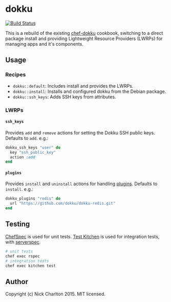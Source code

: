 # dokku

[![Build Status](https://travis-ci.org/nickcharlton/dokku-cookbook.svg?branch=master)](https://travis-ci.org/nickcharlton/dokku-cookbook)

This is a rebuild of the existing [chef-dokku][] cookbook, switching to a
direct package install and providing Lightweight Resource Providers (LWRPs) for
managing apps and it's components.

## Usage

### Recipes

* `dokku::default`: Includes install and provides the LWRPs.
* `dokku::install`: Installs and configured dokku from the Debian package.
* `dokku::ssh_keys`: Adds SSH keys from attributes.

### LWRPs

#### `ssh_keys`

Provides `add` and `remove` actions for setting the Dokku SSH public keys.
Defaults to `add`. e.g.:

```ruby
dokku_ssh_keys "user" do
  key "ssh_public_key"
  action :add
end
```

#### `plugins`

Provides `install` and `uninstall` actions for handling [plugins][]. Defaults
to `install`. e.g.:

```ruby
dokku_plugins "redis" do
  url "https://github.com/dokku/dokku-redis.git"
end
```

## Testing

[ChefSpec][] is used for unit tests. [Test Kitchen][] is used for integration
tests, with [serverspec][].

```sh
# unit tests
chef exec rspec
# integration tests
chef exec kitchen test
```

## Author

Copyright (c) Nick Charlton 2015. MIT licensed.

[chef-dokku]: https://github.com/fgrehm/chef-dokku
[plugins]: http://dokku.viewdocs.io/dokku/plugins/
[ChefSpec]: https://docs.chef.io/chefspec.html
[Test Kitchen]: http://kitchen.ci
[serverspec]: http://serverspec.org
